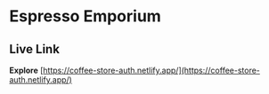 # Espresso Emporium

## Live Link
**Explore** [https://coffee-store-auth.netlify.app/](https://coffee-store-auth.netlify.app/)